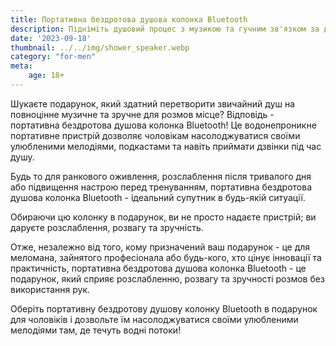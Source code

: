 ```yaml
---
title: Портативна бездротова душова колонка Bluetooth
description: Підніміть душовий процес з музикою та гучним зв'язком за допомогою водонепроникної портативної душової колонки Bluetooth.
date: '2023-09-18'
thumbnail: ../../img/shower_speaker.webp
category: "for-men"
meta:
    age: 18+
---
```

Шукаєте подарунок, який здатний перетворити звичайний душ на повноцінне музичне та зручне для розмов місце? Відповідь - портативна бездротова душова колонка Bluetooth! Це водонепроникне портативне пристрій дозволяє чоловікам насолоджуватися своїми улюбленими мелодіями, подкастами та навіть приймати дзвінки під час душу.

Будь то для ранкового оживлення, розслаблення після тривалого дня або підвищення настрою перед тренуванням, портативна бездротова душова колонка Bluetooth - ідеальний супутник в будь-якій ситуації.

Обираючи цю колонку в подарунок, ви не просто надаєте пристрій; ви даруєте розслаблення, розвагу та зручність.

Отже, незалежно від того, кому призначений ваш подарунок - це для меломана, зайнятого професіонала або будь-кого, хто цінує інновації та практичність, портативна бездротова душова колонка Bluetooth - це подарунок, який сприяє розслабленню, розвагу та зручності розмов без використання рук.

Оберіть портативну бездротову душову колонку Bluetooth в подарунок для чоловіків і дозвольте їм насолоджуватися своїми улюбленими мелодіями там, де течуть водні потоки!
